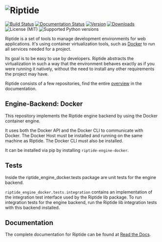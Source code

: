 # ![Riptide](https://riptide-docs.readthedocs.io/en/latest/_images/logo.png)

[<img src="https://img.shields.io/github/actions/workflow/status/theCapypara/riptide-engine-docker/build.yml" alt="Build Status">](https://github.com/theCapypara/riptide-engine-docker/actions)
[<img src="https://readthedocs.org/projects/riptide-docs/badge/?version=latest" alt="Documentation Status">](https://riptide-docs.readthedocs.io/en/latest/)
[<img src="https://img.shields.io/pypi/v/riptide-engine-docker" alt="Version">](https://pypi.org/project/riptide-engine-docker/)
[<img src="https://img.shields.io/pypi/dm/riptide-engine-docker" alt="Downloads">](https://pypi.org/project/riptide-engine-docker/)
<img src="https://img.shields.io/pypi/l/riptide-engine-docker" alt="License (MIT)">
<img src="https://img.shields.io/pypi/pyversions/riptide-engine-docker" alt="Supported Python versions">

Riptide is a set of tools to manage development environments for web applications.
It's using container virtualization tools, such as [Docker](https://www.docker.com/)
to run all services needed for a project.

Its goal is to be easy to use by developers.
Riptide abstracts the virtualization in such a way that the environment behaves exactly
as if you were running it natively, without the need to install any other requirements
the project may have.

Riptide consists of a few repositories, find the
entire [overview](https://riptide-docs.readthedocs.io/en/latest/development.html) in the documentation.

## Engine-Backend: Docker

This repository implements the Riptide engine backend by using the Docker container engine.

It uses both the Docker API and the Docker CLI to communicate with Docker. The Docker Host must be installed and
running on the same machine as Riptide. The Docker CLI must also be installed.

It can be installed via pip by installing `riptide-engine-docker`.

## Tests

Inside the riptide_engine_docker.tests package are unit tests for the engine backend.

`riptide_engine_docker.tests.integration` contains an implementation of the integration
test interface used by the Riptide lib package. To run integration tests for the engine backend,
run the Riptide lib integration tests with this backend installed.

## Documentation

The complete documentation for Riptide can be found at [Read the Docs](https://riptide-docs.readthedocs.io/en/latest/).
